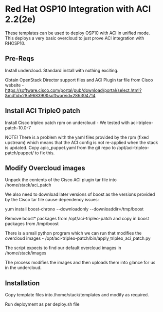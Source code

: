 # Red Hat OSP10 Integration with ACI 2.2(2e)

These templates can be used to deploy OSP10 with ACI in unified mode. This deploys a very basic overcloud to just prove ACI integration with RHOSP10.

## Pre-Reqs

Install undercloud. Standard install with nothing exciting.

Obtain OpenStack Director support files and ACI Plugin tar file from Cisco website - https://software.cisco.com/portal/pub/download/portal/select.html?&mdfid=285968390&softwareid=286304714

## Install ACI TripleO patch

Install Cisco tripleo patch rpm on undercloud - We tested with aci-tripleo-patch-10.0-7 

NOTE! There is a problem with the yaml files provided by the rpm (fixed upstream) which means that the ACI config is not re-applied when the
stack is updated. Copy apic_puppet.yaml from the git repo to /opt/aci-tripleo-patch/puppet/ to fix this.

## Modify Overcloud images

Unpack the contents of the Cisco ACI plugin tar file into /home/stack/aci_patch

We also need to download later versions of boost as the versions provided by the Cisco tar file cause dependency issues:

yum install boost-chrono --downloadonly --downloaddir=/tmp/boost

Remove boost* packages from /opt/aci-tripleo-patch and copy in boost packages from /tmp/boost

There is a small python program which we can run that modifies the overcloud images - /opt/aci-tripleo-patch/bin/apply_tripleo_aci_patch.py

The script expects to find our default overcloud images in /home/stack/images

The process modifies the images and then uploads them into glance for us in the undercloud.

## Installation

Copy template files into /home/stack/templates and modify as required. 

Run deployment as per deploy.sh file
